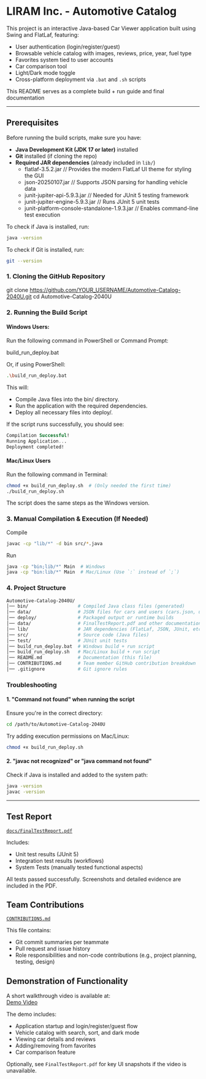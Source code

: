 # LIRAM Inc. - Automotive Catalog

This project is an interactive Java-based Car Viewer application built using Swing and FlatLaf, featuring:

- User authentication (login/register/guest)
- Browsable vehicle catalog with images, reviews, price, year, fuel type
- Favorites system tied to user accounts
- Car comparison tool
- Light/Dark mode toggle
- Cross-platform deployment via `.bat` and `.sh` scripts

This README serves as a complete build + run guide and final documentation

---

## **Prerequisites**
Before running the build scripts, make sure you have:
- **Java Development Kit (JDK 17 or later)** installed  
- **Git** installed (if cloning the repo)  
- **Required JAR dependencies** (already included in `lib/`)
    - flatlaf-3.5.2.jar	// Provides the modern FlatLaf UI theme for styling the GUI
    - json-20250107.jar	// Supports JSON parsing for handling vehicle data
    - junit-jupiter-api-5.9.3.jar // Needed for JUnit 5 testing framework
    - junit-jupiter-engine-5.9.3.jar // Runs JUnit 5 unit tests
    - junit-platform-console-standalone-1.9.3.jar // Enables command-line test execution

To check if Java is installed, run:
```sh
java -version
```

To check if Git is installed, run:
```sh
git --version
```
### 1. Cloning the GitHub Repository

git clone https://github.com/YOUR_USERNAME/Automotive-Catalog-2040U.git
cd Automotive-Catalog-2040U

### 2. Running the Build Script

#### Windows Users: 

Run the following command in PowerShell or Command Prompt:

build_run_deploy.bat

Or, if using PowerShell:
```sh
.\build_run_deploy.bat
```

This will:
- Compile Java files into the bin/ directory.
- Run the application with the required dependencies.
- Deploy all necessary files into deploy/.

If the script runs successfully, you should see:
```sql
Compilation Successful!
Running Application...
Deployment completed!
```
#### Mac/Linux Users
Run the following command in Terminal:
```sh
chmod +x build_run_deploy.sh  # (Only needed the first time)
./build_run_deploy.sh
```
The script does the same steps as the Windows version.

### 3. Manual Compilation & Execution (If Needed)

Compile
```sh
javac -cp "lib/*" -d bin src/*.java
```
Run 
```sh
java -cp "bin;lib/*" Main  # Windows
java -cp "bin:lib/*" Main  # Mac/Linux (Use `:` instead of `;`)
```
### 4. Project Structure
```bash
Automotive-Catalog-2040U/
│── bin/                  # Compiled Java class files (generated)
│── data/                 # JSON files for cars and users (cars.json, users.json)
│── deploy/               # Packaged output or runtime builds
│── data/                 # FinalTestReport.pdf and other documentation
│── lib/                  # JAR dependencies (FlatLaf, JSON, JUnit, etc.)
│── src/                  # Source code (Java files)
│── test/                 # JUnit unit tests
│── build_run_deploy.bat  # Windows build + run script
│── build_run_deploy.sh   # Mac/Linux build + run script
│── README.md             # Documentation (this file)
│── CONTRIBUTIONS.md      # Team member GitHub contribution breakdown
│── .gitignore            # Git ignore rules
```

### Troubleshooting
#### 1. "Command not found" when running the script
Ensure you're in the correct directory:
```sh
cd /path/to/Automotive-Catalog-2040U
```
Try adding execution permissions on Mac/Linux:
```sh
chmod +x build_run_deploy.sh
```
#### 2. "javac not recognized" or "java command not found"
Check if Java is installed and added to the system path:
```sh
java -version
javac -version
```
---
## **Test Report**
[`docs/FinalTestReport.pdf`](docs/FinalTestReport.pdf)

Includes:

- Unit test results (JUnit 5)
- Integration test results (workflows)
- System Tests (manually tested functional aspects)

All tests passed successfully. Screenshots and detailed evidence are included in the PDF.

## **Team Contributions**

[`CONTRIBUTIONS.md`](CONTRIBUTIONS.md)

This file contains:

- Git commit summaries per teammate
- Pull request and issue history
- Role responsibilities and non-code contributions (e.g., project planning, testing, design)

## Demonstration of Functionality

A short walkthrough video is available at:  
[Demo Video](https://youtu.be/videolink*)

The demo includes:
- Application startup and login/register/guest flow  
- Vehicle catalog with search, sort, and dark mode  
- Viewing car details and reviews  
- Adding/removing from favorites  
- Car comparison feature

Optionally, see `FinalTestReport.pdf` for key UI snapshots if the video is unavailable.